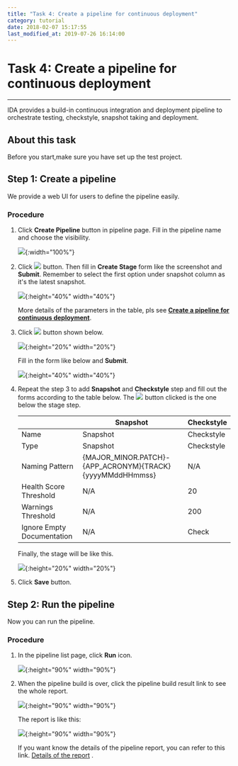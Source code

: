 ```yaml
---
title: "Task 4: Create a pipeline for continuous deployment"
category: tutorial
date: 2018-02-07 15:17:55
last_modified_at: 2019-07-26 16:14:00
---
```


# Task 4: Create a pipeline for continuous deployment
***

IDA provides a build-in continuous  integration  and deployment  pipeline to orchestrate  testing, checkstyle,  snapshot  taking and deployment.
## About this task
  Before you start,make sure you have set up the test project. 
## Step 1: Create a pipeline

  We provide a web UI for users to  define the pipeline easily.
  
### Procedure

  1. Click **Create Pipeline** button in pipeline page. Fill in the pipeline name and choose the visibility.
  
     ![][pipeline_define]{:width="100%"}
     
  2. Click ![][pipeline_add_stage] button. Then fill in **Create Stage** form like the screenshot and **Submit**. Remember to select the first option under snapshot column as it's the latest snapshot.  

     ![][pipeline_create_stage]{:height="40%" width="40%"}
     
     More details of the parameters in the table, pls see **[Create a pipeline for continuous deployment][2]**.
  
  3. Click ![][pipeline_add_stage] button shown below. 
  
     ![][pipeline_add_step]{:height="20%" width="20%"}
     
     Fill in the form like below and **Submit**.
     
     ![][pipeline_create_test_step]{:height="40%" width="40%"}
 
  4. Repeat the step 3 to add **Snapshot** and **Checkstyle** step and fill out the forms according to the table below. The ![][pipeline_add_stage] button clicked is the one below the stage step.
  
     |    |Snapshot               | Checkstyle|
     |----|---------------------- |-------------|
     |Name |Snapshot               | Checkstyle|
     |Type |Snapshot               | Checkstyle|
     |Naming Pattern|{MAJOR_MINOR.PATCH}-{APP_ACRONYM}{TRACK}{yyyyMMddHHmmss}|N/A|
     |Health Score Threshold|N/A   |20|
     |Warnings Threshold|N/A|200|
     |Ignore Empty Documentation|N/A| Check|
     
     Finally, the stage will be like this.
     
     ![][pipeline_stages_tutorial]{:height="20%" width="20%"}
     
  5. Click **Save** button.

## Step 2: Run the pipeline

  Now you can run the pipeline.

### Procedure
 1. In the pipeline list page, click **Run** icon.  
  
     ![][pipeline_build]{:height="90%" width="90%"}

  2. When the pipeline build is over, click the pipeline build result link to see the whole report. 
     
     ![][pipeline_build_link]{:height="90%" width="90%"}

     The report is like this:

     ![][pipeline_report]{:height="90%" width="90%"}

     If you want know the details of the pipeline report, you can refer to this link. [Details of the report] .
  
  <!-- **[<Previous][1]** -->

[pipeline_define]: ../images/pipeline/pipeline_define.png
[pipeline_add_stage]: ../images/pipeline/pipeline_add_stage.png
[pipeline_create_stage]: ../images/pipeline/pipeline_create_stage.png
[pipeline_add_step]: ../images/pipeline/pipeline_add_step.png
[pipeline_create_test_step]: ../images/pipeline/pipeline_create_test_step.png
[pipeline_stages_tutorial]: ../images/pipeline/pipeline_stages_tutorial.png
[pipeline_add_step_below_test]: ../images/pipeline/pipeline_add_step_below_test.png
[pipeline_build]: ../images/pipeline/pipeline_build.png
[pipeline_report]: ../images/tutorial/tutorial_pipeline_result.png
[pipeline_build_link]: ../images/tutorial/tutorial_pipeline_build_link.png

[Details of the report]: ../pipeline/pipeline-report.html
[1]: ../tutorial/tutorial-set-up-checkstyle.html
[2]: ../pipeline/pipeline-create-a-pipeline-for-continuous-deployment.html
